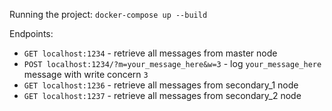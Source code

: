 Running the project:
`docker-compose up --build`

Endpoints:
 - `GET localhost:1234` - retrieve all messages from master node
 - `POST localhost:1234/?m=your_message_here&w=3` - log `your_message_here` message with write concern `3`
 - `GET localhost:1236` - retrieve all messages from secondary_1 node
 - `GET localhost:1237` - retrieve all messages from secondary_2 node
